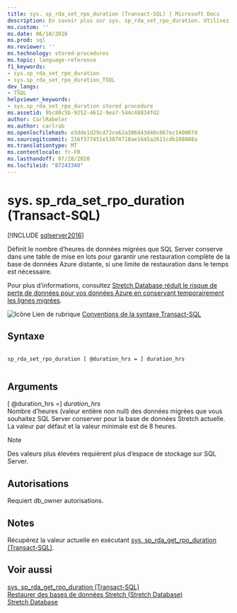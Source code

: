 ```yaml
---
title: sys. sp_rda_set_rpo_duration (Transact-SQL) | Microsoft Docs
description: En savoir plus sur sys. sp_rda_set_rpo_duration. Utilisez cette procédure stockée pour définir le nombre d’heures de données migrées que SQL Server conserve dans une table de mise en lots.
ms.custom: ''
ms.date: 06/10/2016
ms.prod: sql
ms.reviewer: ''
ms.technology: stored-procedures
ms.topic: language-reference
f1_keywords:
- sys.sp_rda_set_rpo_duration
- sys.sp_rda_set_rpo_duration_TSQL
dev_langs:
- TSQL
helpviewer_keywords:
- sys.sp_rda_set_rpo_duration stored procedure
ms.assetid: 95c80c5b-9252-4612-9ea7-544c48834fd2
author: CarlRabeler
ms.author: carlrab
ms.openlocfilehash: e3dde1d29cd72ce62a306d43d40c067ec140007d
ms.sourcegitcommit: 216f377451e53874718ae1645a2611cdb198808a
ms.translationtype: MT
ms.contentlocale: fr-FR
ms.lasthandoff: 07/28/2020
ms.locfileid: "87243340"
---
```

# <a name="syssp_rda_set_rpo_duration-transact-sql"></a>sys. sp_rda_set_rpo_duration (Transact-SQL)
[!INCLUDE [sqlserver2016](../../includes/applies-to-version/sqlserver2016.md)]

  Définit le nombre d’heures de données migrées que SQL Server conserve dans une table de mise en lots pour garantir une restauration complète de la base de données Azure distante, si une limite de restauration dans le temps est nécessaire.    
    
 Pour plus d’informations, consultez [Stretch Database réduit le risque de perte de données pour vos données Azure en conservant temporairement les lignes migrées](../../sql-server/stretch-database/backup-stretch-enabled-databases-stretch-database.md#stretchRPO).  
   
 ![Icône Lien de rubrique](../../database-engine/configure-windows/media/topic-link.gif "Icône du lien de rubrique") [Conventions de la syntaxe Transact-SQL](../../t-sql/language-elements/transact-sql-syntax-conventions-transact-sql.md)    
     
## <a name="syntax"></a>Syntaxe    
    
```    
    
sp_rda_set_rpo_duration [ @duration_hrs = ] duration_hrs    
    
```    
    
## <a name="arguments"></a>Arguments    
 [ @duration_hrs =] *duration_hrs*    
 Nombre d’heures (valeur entière non null) des données migrées que vous souhaitez SQL Server conserver pour la base de données Stretch actuelle. La valeur par défaut et la valeur minimale est de 8 heures.    
 
 > [!NOTE]
 > Des valeurs plus élevées requièrent plus d’espace de stockage sur SQL Server.
    
## <a name="permissions"></a>Autorisations    
 Requiert db_owner autorisations.    
    
## <a name="remarks"></a>Notes    
 Récupérez la valeur actuelle en exécutant [sys. sp_rda_get_rpo_duration &#40;Transact-SQL&#41;](../../relational-databases/system-stored-procedures/sys-sp-rda-get-rpo-duration-transact-sql.md).    
    
## <a name="see-also"></a>Voir aussi    
 [sys. sp_rda_get_rpo_duration &#40;Transact-SQL&#41;](../../relational-databases/system-stored-procedures/sys-sp-rda-get-rpo-duration-transact-sql.md)     
 [Restaurer des bases de données Stretch (Stretch Database)](../../sql-server/stretch-database/restore-stretch-enabled-databases-stretch-database.md)     
 [Stretch Database](../../sql-server/stretch-database/stretch-database.md)    
    
  
